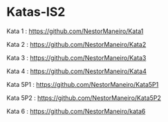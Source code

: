 # Katas-IS2

Kata 1 : https://github.com/NestorManeiro/Kata1

Kata 2 : https://github.com/NestorManeiro/Kata2

Kata 3 : https://github.com/NestorManeiro/Kata3

Kata 4 : https://github.com/NestorManeiro/Kata4

Kata 5P1 : https://github.com/NestorManeiro/Kata5P1

Kata 5P2 : https://github.com/NestorManeiro/Kata5P2

Kata 6 : https://github.com/NestorManeiro/kata6

